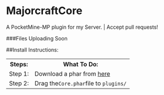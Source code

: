 # MajorcraftCore
A PocketMine-MP plugin for my Server. | Accept pull requests!

###Files Uploading Soon

##Install Instructions:
<table>
<tr>
<th>Steps:</th>
<th>What To Do:</th>
</tr>
<tr>
<td>Step 1:</td>
<td>Download a phar from <a href="http://github.com/MajorPlayz/MajorcraftCore/releases">here</a>
</td>
</tr>
<tr>
<td>Step 2:</td>
<td>Drag the<code>Core.phar</code>file to <code>plugins/</code></td>
</tr>
